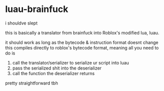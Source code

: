 # luau-brainfuck
i shouldve slept

this is basically a translator from brainfuck into Roblox's modified lua, luau.

it should work as long as the bytecode & instruction format doesnt change
this compiles directly to roblox's bytecode format, meaning all you need to do is

1. call the translator/serializer to serialize ur script into luau
2. pass the serialized shit into the deserializer
3. call the function the deserializer returns

pretty straightforward tbh
